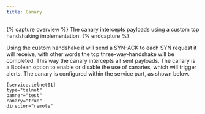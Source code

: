 ```yaml
---
title: Canary
---
```


{% capture overview %}
The canary intercepts payloads using a custom tcp handshaking implementation. 
{% endcapture %}

Using the custom handshake it will send a SYN-ACK to each SYN request it will receive, with other words the tcp three-way-handshake will be completed. This way the canary intercepts all sent payloads. The canary is a Boolean option to enable or disable the use of canaries, which will trigger alerts. The canary is configured within the service part, as shown below.

```
[service.telnet01]
type="telnet"
banner="test"
canary="true"
director="remote"
```
